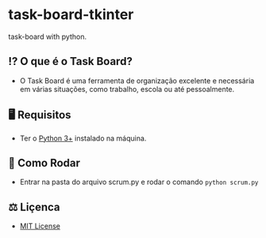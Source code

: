 # task-board-tkinter


task-board with python.


## ⁉ O que é o Task Board?

- O Task Board é uma ferramenta de organização excelente e necessária em várias situações, como trabalho, escola ou até pessoalmente.


## 🖥 Requisitos

- Ter o [Python 3+](http://www.python.org/) instalado na máquina.

## 🎡 Como Rodar

- Entrar na pasta do arquivo scrum.py e rodar o comando `python scrum.py`


## ⚖ Liçenca

- [MIT License](https://github.com/luisassmann/scrum-tkinter/blob/master/LICENSE?raw=True)
